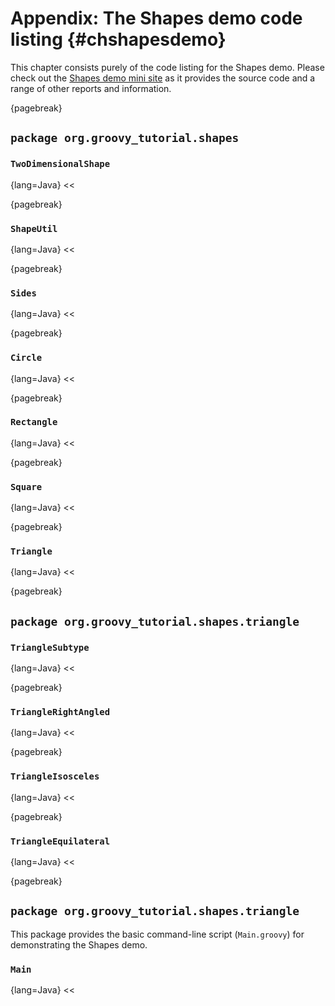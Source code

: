 # Appendix: The Shapes demo code listing {#chshapesdemo}

This chapter consists purely of the code listing for the Shapes demo.
Please check out the [Shapes demo mini site](http://www.groovy-tutorial.org/shapes-demo/) as it provides the source code and a range of other reports and information.

{pagebreak}

## `package org.groovy_tutorial.shapes`

### `TwoDimensionalShape`
{lang=Java}
<<[](code/09/shapes-demo/src/main/groovy/org/groovy_tutorial/shapes/TwoDimensionalShape.groovy)

{pagebreak}

### `ShapeUtil`

{lang=Java}
<<[](code/09/shapes-demo/src/main/groovy/org/groovy_tutorial/shapes/ShapeUtil.groovy)

{pagebreak}

### `Sides`

{lang=Java}
<<[](code/09/shapes-demo/src/main/groovy/org/groovy_tutorial/shapes/Sides.groovy)

{pagebreak}

### `Circle`

{lang=Java}
<<[](code/09/shapes-demo/src/main/groovy/org/groovy_tutorial/shapes/Circle.groovy)

{pagebreak}

### `Rectangle`

{lang=Java}
<<[](code/09/shapes-demo/src/main/groovy/org/groovy_tutorial/shapes/Rectangle.groovy)

{pagebreak}

### `Square`

{lang=Java}
<<[](code/09/shapes-demo/src/main/groovy/org/groovy_tutorial/shapes/Square.groovy)

{pagebreak}

### `Triangle`

{lang=Java}
<<[](code/09/shapes-demo/src/main/groovy/org/groovy_tutorial/shapes/Triangle.groovy)

{pagebreak}

## `package org.groovy_tutorial.shapes.triangle`

### `TriangleSubtype`

{lang=Java}
<<[](code/09/shapes-demo/src/main/groovy/org/groovy_tutorial/shapes/triangle/TriangleSubtype.groovy)

{pagebreak}

### `TriangleRightAngled`

{lang=Java}
<<[](code/09/shapes-demo/src/main/groovy/org/groovy_tutorial/shapes/triangle/TriangleRightAngled.groovy)

{pagebreak}

### `TriangleIsosceles`

{lang=Java}
<<[](code/09/shapes-demo/src/main/groovy/org/groovy_tutorial/shapes/triangle/TriangleIsosceles.groovy)

{pagebreak}

### `TriangleEquilateral`

{lang=Java}
<<[](code/09/shapes-demo/src/main/groovy/org/groovy_tutorial/shapes/triangle/TriangleEquilateral.groovy)

{pagebreak}

## `package org.groovy_tutorial.shapes.triangle`

This package provides the basic command-line script (`Main.groovy`) for demonstrating the Shapes demo.

### `Main`

{lang=Java}
<<[](code/09/shapes-demo/src/main/groovy/org/groovy_tutorial/shapes/app/Main.groovy)
